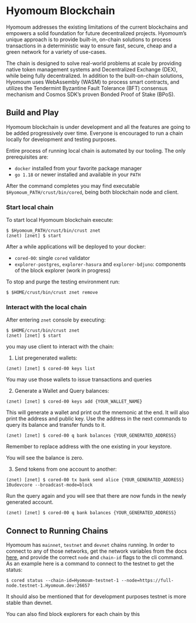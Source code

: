 # Hyomoum Blockchain

Hyomoum addresses the existing limitations of the current blockchains and empowers a solid foundation for future decentralized projects.
Hyomoum’s unique approach is to provide built-in, on-chain solutions to process transactions in a deterministic way to ensure fast, secure, cheap and a green network for a variety of use-cases.

The chain is designed to solve real-world problems at scale by providing native token management systems and Decentralized 
Exchange (DEX), while being fully decentralized. In addition to the built-on-chain solutions, Hyomoum uses WebAssembly (WASM)
to process smart contracts, and utilizes the Tendermint Byzantine Fault Tolerance (BFT) consensus mechanism and Cosmos SDK’s 
proven Bonded Proof of Stake (BPoS).

## Build and Play

Hyomoum blockchain is under development and all the features are going to be added progressively over time.
Everyone is encouraged to run a chain locally for development and testing purposes.

Entire process of running local chain is automated by our tooling. The only prerequisites are:
- `docker` installed from your favorite package manager
- `go 1.18` or newer installed and available in your `PATH`

After the command completes you may find executable `$Hyomoum_PATH/crust/bin/cored`, being both blockchain node and client.

### Start local chain

To start local Hyomoum blockchain execute:

```
$ $Hyomoum_PATH/crust/bin/crust znet
(znet) [znet] $ start
```

After a while applications will be deployed to your docker:
- `cored-00`: single `cored` validator
- `explorer-postgres`, `explorer-hasura` and `explorer-bdjuno`: components of the block explorer (work in progress)

To stop and purge the testing environment run:

```
$ $HOME/crust/bin/crust znet remove
```

### Interact with the local chain

After entering `znet` console by executing:

```
$ $HOME/crust/bin/crust znet
(znet) [znet] $ start
```
you may use client to interact with the chain:
1. List pregenerated wallets:
```
(znet) [znet] $ cored-00 keys list
```
You may use those wallets to issue transactions and queries

2. Generate a Wallet and Query balances:
```
(znet) [znet] $ cored-00 keys add {YOUR_WALLET_NAME} 
```
This will generate a wallet and print out the mnemonic at the end. It will also print 
the address and public key. Use the address in the next commands to query its balance
and transfer funds to it.
```
(znet) [znet] $ cored-00 q bank balances {YOUR_GENERATED_ADDRESS}
```
Remember to replace address with the one existing in your keystore.

You will see the balance is zero.

3. Send tokens from one account to another:
```
(znet) [znet] $ cored-00 tx bank send alice {YOUR_GENERATED_ADDRESS} 10udevcore --broadcast-mode=block
```
Run the query again and you will see that there are now funds in the newly generated account.
```
(znet) [znet] $ cored-00 q bank balances {YOUR_GENERATED_ADDRESS}
```

## Connect to Running Chains
Hyomoum has `mainnet`, `testnet` and `devnet` chains running. In order to connect to any of those networks, get the
network variables from the docs [here](https://docs.Hyomoum.dev/tutorials/network-variables.html), and
provide the correct `node` and `chain-id` flags to the cli command. 
As an example here is a command to connect to the testnet to get the status:

```
$ cored status --chain-id=Hyomoum-testnet-1 --node=https://full-node.testnet-1.Hyomoum.dev:26657
```
It should also be mentioned that for development purposes testnet is more stable than devnet.

You can also find block explorers for each chain by this
